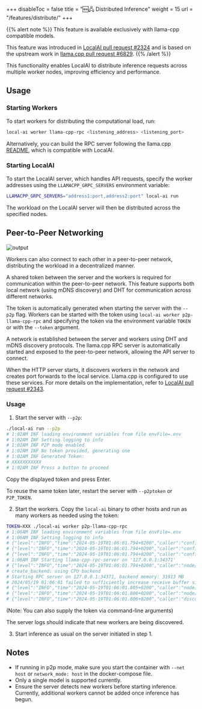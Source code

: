 +++
disableToc = false
title = "🆕🖧 Distributed Inference"
weight = 15
url = "/features/distribute/"
+++

{{% alert note %}}
This feature is available exclusively with llama-cpp compatible models.

This feature was introduced in [LocalAI pull request #2324](https://github.com/mudler/LocalAI/pull/2324) and is based on the upstream work in [llama.cpp pull request #6829](https://github.com/ggerganov/llama.cpp/pull/6829).
{{% /alert %}}

This functionality enables LocalAI to distribute inference requests across multiple worker nodes, improving efficiency and performance.

## Usage

### Starting Workers

To start workers for distributing the computational load, run:

```bash
local-ai worker llama-cpp-rpc <listening_address> <listening_port>
```

Alternatively, you can build the RPC server following the llama.cpp [README](https://github.com/ggerganov/llama.cpp/blob/master/examples/rpc/README.md), which is compatible with LocalAI.

### Starting LocalAI

To start the LocalAI server, which handles API requests, specify the worker addresses using the `LLAMACPP_GRPC_SERVERS` environment variable:

```bash
LLAMACPP_GRPC_SERVERS="address1:port,address2:port" local-ai run
```

The workload on the LocalAI server will then be distributed across the specified nodes.

## Peer-to-Peer Networking

![output](https://github.com/mudler/LocalAI/assets/2420543/8ca277cf-c208-4562-8929-808b2324b584)

Workers can also connect to each other in a peer-to-peer network, distributing the workload in a decentralized manner.

A shared token between the server and the workers is required for communication within the peer-to-peer network. This feature supports both local network (using mDNS discovery) and DHT for communication across different networks.

The token is automatically generated when starting the server with the `--p2p` flag. Workers can be started with the token using `local-ai worker p2p-llama-cpp-rpc` and specifying the token via the environment variable `TOKEN` or with the `--token` argument.

A network is established between the server and workers using DHT and mDNS discovery protocols. The llama.cpp RPC server is automatically started and exposed to the peer-to-peer network, allowing the API server to connect.

When the HTTP server starts, it discovers workers in the network and creates port forwards to the local service. Llama.cpp is configured to use these services. For more details on the implementation, refer to [LocalAI pull request #2343](https://github.com/mudler/LocalAI/pull/2343).

### Usage

1. Start the server with `--p2p`:

```bash
./local-ai run --p2p
# 1:02AM INF loading environment variables from file envFile=.env
# 1:02AM INF Setting logging to info
# 1:02AM INF P2P mode enabled
# 1:02AM INF No token provided, generating one
# 1:02AM INF Generated Token:
# XXXXXXXXXXX
# 1:02AM INF Press a button to proceed
```

Copy the displayed token and press Enter.

To reuse the same token later, restart the server with `--p2ptoken` or `P2P_TOKEN`.

2. Start the workers. Copy the `local-ai` binary to other hosts and run as many workers as needed using the token:

```bash
TOKEN=XXX ./local-ai worker p2p-llama-cpp-rpc
# 1:06AM INF loading environment variables from file envFile=.env
# 1:06AM INF Setting logging to info
# {"level":"INFO","time":"2024-05-19T01:06:01.794+0200","caller":"config/config.go:288","message":"connmanager disabled\n"}
# {"level":"INFO","time":"2024-05-19T01:06:01.794+0200","caller":"config/config.go:295","message":" go-libp2p resource manager protection enabled"}
# {"level":"INFO","time":"2024-05-19T01:06:01.794+0200","caller":"config/config.go:409","message":"max connections: 100\n"}
# 1:06AM INF Starting llama-cpp-rpc-server on '127.0.0.1:34371'
# {"level":"INFO","time":"2024-05-19T01:06:01.794+0200","caller":"node/node.go:118","message":" Starting EdgeVPN network"}
# create_backend: using CPU backend
# Starting RPC server on 127.0.0.1:34371, backend memory: 31913 MB
# 2024/05/19 01:06:01 failed to sufficiently increase receive buffer size (was: 208 kiB, wanted: 2048 kiB, got: 416 kiB). # See https://github.com/quic-go/quic-go/wiki/UDP-Buffer-Sizes for details.
# {"level":"INFO","time":"2024-05-19T01:06:01.805+0200","caller":"node/node.go:172","message":" Node ID: 12D3KooWJ7WQAbCWKfJgjw2oMMGGss9diw3Sov5hVWi8t4DMgx92"}
# {"level":"INFO","time":"2024-05-19T01:06:01.806+0200","caller":"node/node.go:173","message":" Node Addresses: [/ip4/127.0.0.1/tcp/44931 /ip4/127.0.0.1/udp/33251/quic-v1/webtransport/certhash/uEiAWAhZ-W9yx2ZHnKQm3BE_ft5jjoc468z5-Rgr9XdfjeQ/certhash/uEiB8Uwn0M2TQBELaV2m4lqypIAY2S-2ZMf7lt_N5LS6ojw /ip4/127.0.0.1/udp/35660/quic-v1 /ip4/192.168.68.110/tcp/44931 /ip4/192.168.68.110/udp/33251/quic-v1/webtransport/certhash/uEiAWAhZ-W9yx2ZHnKQm3BE_ft5jjoc468z5-Rgr9XdfjeQ/certhash/uEiB8Uwn0M2TQBELaV2m4lqypIAY2S-2ZMf7lt_N5LS6ojw /ip4/192.168.68.110/udp/35660/quic-v1 /ip6/::1/tcp/41289 /ip6/::1/udp/33160/quic-v1/webtransport/certhash/uEiAWAhZ-W9yx2ZHnKQm3BE_ft5jjoc468z5-Rgr9XdfjeQ/certhash/uEiB8Uwn0M2TQBELaV2m4lqypIAY2S-2ZMf7lt_N5LS6ojw /ip6/::1/udp/35701/quic-v1]"}
# {"level":"INFO","time":"2024-05-19T01:06:01.806+0200","caller":"discovery/dht.go:104","message":" Bootstrapping DHT"}
```

(Note: You can also supply the token via command-line arguments)

The server logs should indicate that new workers are being discovered.

3. Start inference as usual on the server initiated in step 1.

## Notes

- If running in p2p mode, make sure you start the container with `--net host` or `network_mode: host` in the docker-compose file.
- Only a single model is supported currently.
- Ensure the server detects new workers before starting inference. Currently, additional workers cannot be added once inference has begun.
